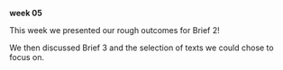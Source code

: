 **week 05**


This week we presented our rough outcomes for Brief 2! 


We then discussed Brief 3 and the selection of texts we could chose to focus on. 
